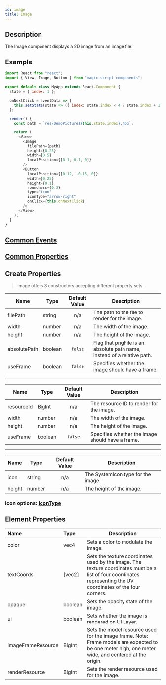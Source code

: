 ```yaml
---
id: image
title: Image
---
```


## Description

The Image component displays a 2D image from an image file.

## Example

```javascript
import React from "react";
import { View, Image, Button } from "magic-script-components";

export default class MyApp extends React.Component {
  state = { index: 1 };

  onNextClick = eventData => {
    this.setState(state => ({ index: state.index < 4 ? state.index + 1 : 1 }));
  };

  render() {
    const path = `res/DemoPicture${this.state.index}.jpg`;

    return (
      <View>
        <Image
          filePath={path}
          height={0.25}
          width={0.5}
          localPosition={[0.1, 0.1, 0]}
        />
        <Button
          localPosition={[0.12, -0.15, 0]}
          width={0.25}
          height={0.1}
          roundness={0.5}
          type="icon"
          iconType="arrow-right"
          onClick={this.onNextClick}
        />
      </View>
    );
  }
}
```

## [Common Events](../events/CommonEvents.md)

## [Common Properties](../types/Properties.md)

## Create Properties

> Image offers 3 constructors accepting different property sets.

| Name         | Type    | Default Value | Description                                                             |
| ------------ | ------- | :-----------: | ----------------------------------------------------------------------- |
| filePath     | string  |      n/a      | The path to the file to render for the image.                           |
| width        | number  |      n/a      | The width of the image.                                                 |
| height       | number  |      n/a      | The height of the image.                                                |
| absolutePath | boolean |    `false`    | Flag that pngFile is an absolute path name, instead of a relative path. |
| useFrame     | boolean |    `false`    | Specifies whether the image should have a frame.                        |

---

| Name       | Type    | Default Value | Description                                      |
| ---------- | ------- | :-----------: | ------------------------------------------------ |
| resourceId | BigInt  |      n/a      | The resource ID to render for the image.         |
| width      | number  |      n/a      | The width of the image.                          |
| height     | number  |      n/a      | The height of the image.                         |
| useFrame   | boolean |    `false`    | Specifies whether the image should have a frame. |

---

| Name   | Type   | Default Value | Description                        |
| ------ | ------ | :-----------: | ---------------------------------- |
| icon   | string |      n/a      | The SystemIcon type for the image. |
| height | number |      n/a      | The height of the image.           |

### icon options: [IconType](../types/IconType.md)

## Element Properties

| Name               | Type    | Description                                                                                                                                                     |
| :----------------- | :------ | --------------------------------------------------------------------------------------------------------------------------------------------------------------- |
| color              | vec4    | Sets a color to modulate the image.                                                                                                                             |
| textCoords         | [vec2]  | Sets the texture coordinates used by the image. The texture coordinates must be a list of four coordinates representing the UV coordinates of the four corners. |
| opaque             | boolean | Sets the opacity state of the image.                                                                                                                            |
| ui                 | boolean | Sets whether the image is rendered on UI Layer.                                                                                                                 |
| imageFrameResource | BigInt  | Sets the model resource used for the image frame. Note: Frame models are expected to be one meter high, one meter wide, and centered at the origin.             |
| renderResource     | BigInt  | Sets the render resource used for the image.                                                                                                                    |

